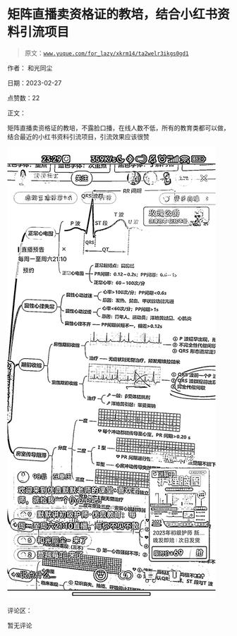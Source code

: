 # 矩阵直播卖资格证的教培，结合小红书资料引流项目

> 原文：[`www.yuque.com/for_lazy/xkrm14/ta2welr3ikgs0gd1`](https://www.yuque.com/for_lazy/xkrm14/ta2welr3ikgs0gd1)



作者： 和光同尘 

日期：2023-02-27 

点赞数：22 

正文： 

矩阵直播卖资格证的教培，不露脸口播，在线人数不低，所有的教育类都可以做，结合最近的小红书资料引流项目，引流效果应该很赞 

![](img/f2ac300116500bdcef94f9f0664ed46a.png) 

评论区： 

暂无评论 

